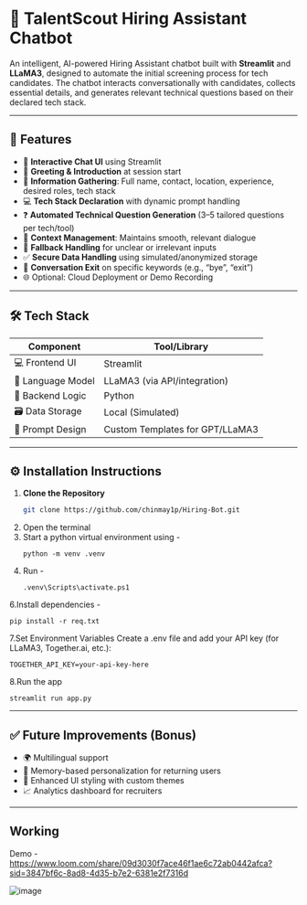 # 🤖 TalentScout Hiring Assistant Chatbot

An intelligent, AI-powered Hiring Assistant chatbot built with **Streamlit** and **LLaMA3**, designed to automate the initial screening process for tech candidates. The chatbot interacts conversationally with candidates, collects essential details, and generates relevant technical questions based on their declared tech stack.

---

## 🧠 Features

- 🔹 **Interactive Chat UI** using Streamlit
- 👋 **Greeting & Introduction** at session start
- 📝 **Information Gathering**: Full name, contact, location, experience, desired roles, tech stack
- 💻 **Tech Stack Declaration** with dynamic prompt handling
- ❓ **Automated Technical Question Generation** (3–5 tailored questions per tech/tool)
- 🧵 **Context Management**: Maintains smooth, relevant dialogue
- 🧯 **Fallback Handling** for unclear or irrelevant inputs
- ✅ **Secure Data Handling** using simulated/anonymized storage
- 🙋 **Conversation Exit** on specific keywords (e.g., “bye”, “exit”)
- 🌐 Optional: Cloud Deployment or Demo Recording

---

## 🛠 Tech Stack

| Component             | Tool/Library         |
|----------------------|----------------------|
| 💻 Frontend UI        | Streamlit             |
| 🧠 Language Model     | LLaMA3 (via API/integration) |
| 🔧 Backend Logic      | Python                |
| 🗃️ Data Storage        | Local (Simulated) |
| 📜 Prompt Design      | Custom Templates for GPT/LLaMA3 |

---

## ⚙️ Installation Instructions

1. **Clone the Repository**
    ```bash
    git clone https://github.com/chinmay1p/Hiring-Bot.git
    ```
2. Open the terminal
3. Start a python virtual environment using -
   ```
   python -m venv .venv
   ```
5. Run -
   ```
   .venv\Scripts\activate.ps1
   ```
6.Install dependencies -
   ``` 
  pip install -r req.txt
   ```
7.Set Environment Variables
Create a .env file and add your API key (for LLaMA3, Together.ai, etc.):
```
TOGETHER_API_KEY=your-api-key-here
```
8.Run the app
```
streamlit run app.py
```

---

## ✅ Future Improvements (Bonus)
- 🌍 Multilingual support
- 🧠 Memory-based personalization for returning users
- 🎨 Enhanced UI styling with custom themes
- 📈 Analytics dashboard for recruiters

---

## Working

Demo - https://www.loom.com/share/09d3030f7ace46f1ae6c72ab0442afca?sid=3847bf6c-8ad8-4d35-b7e2-6381e2f7316d

![image](https://github.com/user-attachments/assets/9d1e707c-c983-4c7b-ac16-cbf6563b46dc)


